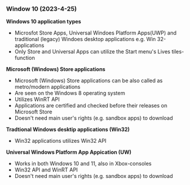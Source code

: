 ### Window 10 (2023-4-25)

**Windows 10 application types**

- Microsfot Store Apps, Universal Windoes Platform Apps(UWP) and traditional (legacy) Windoes desktop applications e.g. Win 32-applications 
- Only Store and Universal Apps can utilize the Start menu's Lives tiles- function

**Microsoft (Windows) Store applications**

- Microsoft (Windows) Store applications can be also called as metro/modern applications
- Are seen on the Windows 8 operating system
- Utilizes WinRT API 
- Applications are certified and checked before their releases on Microsoft Store 
- Doesn't need main user's rights (e.g. sandbox apps) to download 

**Tradtional Windows desktip applications (Win32)**
- Win32 applications utilizes Win32 API

**Universal Windows Platform App Appication (UW)**
- Works in both Windows 10 and 11, also in Xbox-consoles
- Win32 API and WinRT API
- Doesn't need main user's rights (e.g. sandbox apps) to download 



